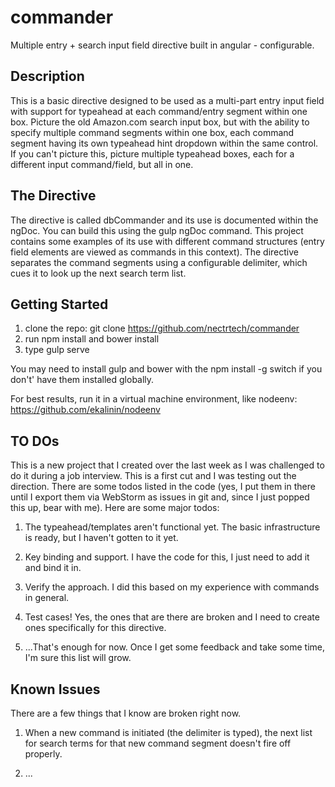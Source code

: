 # commander
Multiple entry + search input field directive built in angular - configurable.

## Description
This is a basic directive designed to be used as a multi-part entry input field with support for typeahead at each 
command/entry segment within one box. Picture the old Amazon.com search input box, but with the ability to specify 
multiple command segments within one box, each command segment having its own typeahead hint dropdown within the same 
control. If you can't picture this, picture multiple typeahead boxes, each for a different input command/field, but all
 in one.
 
## The Directive
The directive is called dbCommander and its use is documented within the ngDoc. You can build this using the gulp ngDoc 
command. This project contains some examples of its use with different command structures (entry field elements are 
viewed as commands in this context). The directive separates the command segments using a configurable delimiter, which 
cues it to look up the next search term list.
 
## Getting Started
1. clone the repo:
  git clone https://github.com/nectrtech/commander
2. run npm install and bower install
3. type gulp serve

You may need to install gulp and bower with the npm install -g switch if you don't' have them installed globally.

For best results, run it in a virtual machine environment, like nodeenv: https://github.com/ekalinin/nodeenv

## TO DOs
This is a new project that I created over the last week as I was challenged to do it during a job interview. This is a 
first cut and I was testing out the direction. There are some todos listed in the code (yes, I put them in there until 
I export them via WebStorm as issues in git and, since I just popped this up, bear with me). Here are some major todos:

1. The typeahead/templates aren't functional yet. The basic infrastructure is ready, but I haven't gotten to it yet. 

2. Key binding and support. I have the code for this, I just need to add it and bind it in.

3. Verify the approach. I did this based on my experience with commands in general. 

4. Test cases! Yes, the ones that are there are broken and I need to create ones specifically for this directive.

5. ...That's enough for now. Once I get some feedback and take some time, I'm sure this list will grow.

## Known Issues
There are a few things that I know are broken right now.

1. When a new command is initiated (the delimiter is typed), the next list for search terms for that new command segment
 doesn't fire off properly.
 
2. ...
